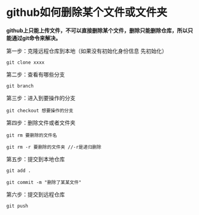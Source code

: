 # github如何删除某个文件或文件夹

**github上只能上传文件，不可以直接删除某个文件，删除只能删除仓库，所以只能通过git命令来解决。**

第一步：克隆远程仓库到本地（如果没有初始化身份信息 先初始化）

```
git clone xxxx
```

第二步：查看有哪些分支

```
git branch
```

第三步：进入到要操作的分支

```
git checkout 想要操作的分支
```

第四步：删除文件或者文件夹

```
git rm 要删除的文件名
```

```
git rm -r 要删除的文件夹 //-r是递归删除
```

第五步：提交到本地仓库

```
git add .
```

```
git commit -m "删除了某某文件"
```

第六步：提交到远程仓库

```
git push
```


